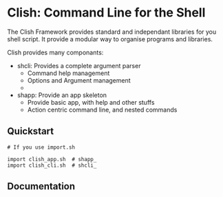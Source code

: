 # Clish: Command Line for the Shell

The Clish Framework provides standard and independant libraries for you shell script. It provide
a modular way to organise programs and libraries.

Clish provides many componants:
* shcli: Provides a complete argument parser
    * Command help management
    * Options and Argument management
    * 
* shapp: Provide an app skeleton
    * Provide basic app, with help and other stuffs
    * Action centric command line, and nested commands


## Quickstart

```
# If you use import.sh

import clish_app.sh  # shapp_
import clish_cli.sh  # shcli_
```



## Documentation



